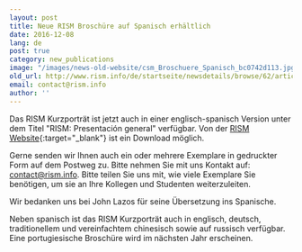 ```yaml
---
layout: post
title: Neue RISM Broschüre auf Spanisch erhältlich
date: 2016-12-08
lang: de
post: true
category: new_publications
image: "/images/news-old-website/csm_Broschuere_Spanisch_bc0742d113.jpg"
old_url: http://www.rism.info/de/startseite/newsdetails/browse/62/article/64/new-rism-brochure-in-spanish-now-available.html
email: contact@rism.info
author: ''
---
```





Das RISM Kurzporträt ist jetzt auch in einer englisch-spanisch Version unter dem Titel "RISM: Presentación general" verfügbar. Von der [RISM Website](/de/publikationen/broschueren.html){:target="_blank"} ist ein Download möglich.



Gerne senden wir Ihnen auch ein oder mehrere Exemplare in gedruckter Form auf dem Postweg zu. Bitte nehmen Sie mit uns Kontakt auf: [contact@rism.info](mailto:contact@rism.info). Bitte teilen Sie uns mit, wie viele Exemplare Sie benötigen, um sie an Ihre Kollegen und Studenten weiterzuleiten.



Wir bedanken uns bei John Lazos für seine Übersetzung ins Spanische.

Neben spanisch ist das RISM Kurzporträt auch in englisch, deutsch, traditionellem und vereinfachtem chinesisch sowie auf russisch verfügbar. Eine portugiesische Broschüre wird im nächsten Jahr erscheinen.





<script type="text/javascript">var switchTo5x=true;</script><script type="text/javascript" src="http://w.sharethis.com/button/buttons.js"></script><script type="text/javascript">stLight.options({publisher: "9b601438-1ce1-49d8-bfd7-9cff5df54c17", doNotHash: false, doNotCopy: false, hashAddressBar: false});</script>






